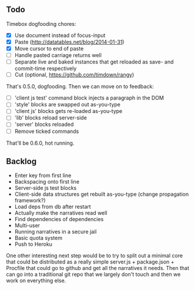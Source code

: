 Todo
----

Timebox dogfooding chores:

 - [X] Use document instead of focus-input
 - [X] Paste (http://datatables.net/blog/2014-01-31)
 - [X] Move cursor to end of paste
 - [ ] Handle pasted carriage returns well
 - [ ] Separate live and baked instances that get reloaded as save- and commit-time respectively
 - [ ] Cut (optional, https://github.com/timdown/rangy)

That's 0.5.0, dogfooding. Then we can move on to feedback:

 - [ ] 'client js test' command block injects a paragraph in the DOM
 - [ ] 'style' blocks are swapped out as-you-type
 - [ ] 'client js' blocks gets re-loaded as-you-type
 - [ ] 'lib' blocks reload server-side
 - [ ] 'server' blocks reloaded
 - [ ] Remove ticked commands

That'll be 0.6.0, hot running.


Backlog
-------

 - Enter key from first line
 - Backspacing onto first line
 - Server-side js test blocks
 - Client-side data structures get rebuilt as-you-type (change propagation framework?)
 - Load deps from db after restart
 - Actually make the narratives read well
 - Find dependencies of dependencies
 - Multi-user
 - Running narratives in a secure jail
 - Basic quota system
 - Push to Heroku

 One other interesting next step would be to try to split out a minimal core that could be distributed as a really simple server.js + package.json + Procfile that could go to github and get all the narratives it needs. Then that can go into a traditional git repo that we largely don't touch and then we work on everything else.
